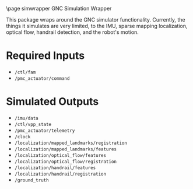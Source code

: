 \page simwrapper GNC Simulation Wrapper

This package wraps around the GNC simulator functionality.
Currently, the things it simulates are very limited, to
the IMU, sparse mapping localization, optical flow, handrail detection,
and the robot's motion.

# Required Inputs

* `/ctl/fam`
* `/pmc_actuator/command`

# Simulated Outputs

* `/imu/data`
* `/ctl/vpp_state`
* `/pmc_actuator/telemetry`
* `/clock`
* `/localization/mapped_landmarks/registration`
* `/localization/mapped_landmarks/features`
* `/localization/optical_flow/features`
* `/localization/optical_flow/registration`
* `/localization/handrail/features`
* `/localization/handrail/registration`
* `/ground_truth`

